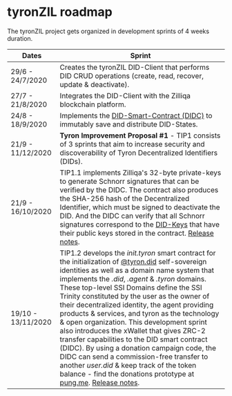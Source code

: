 # tyronZIL roadmap

The tyronZIL project gets organized in development sprints of 4 weeks duration.

Dates | Sprint
---|---
29/6 - 24/7/2020 | Creates the tyronZIL DID-Client that performs DID CRUD operations (create, read, recover, update & deactivate).
27/7 - 21/8/2020 | Integrates the DID-Client with the Zilliqa blockchain platform.
24/8 - 18/9/2020 | Implements the [DID-Smart-Contract (DIDC)](https://www.tyronzil.com/smart-contracts/didc/) to immutably save and distribute DID-States.
21/9 - 11/12/2020 | **Tyron Improvement Proposal #1** - TIP1 consists of 3 sprints that aim to increase security and discoverability of Tyron Decentralized Identifiers (DIDs).
21/9 - 16/10/2020 | TIP1.1 implements Zilliqa's 32-byte private-keys to generate Schnorr signatures that can be verified by the DIDC. The contract also produces the SHA-256 hash of the Decentralized Identifier, which must be signed to deactivate the DID. And the DIDC can verify that all Schnorr signatures correspond to the [DID-Keys](https://www.tyronzil.com/protocol-parameters/#did-keys) that have their public keys stored in the contract. [Release notes](https://github.com/julio-cabdu/tyronZIL-js/releases/tag/v1.0.0-alpha).
19/10 - 13/11/2020 | TIP1.2 develops the *init.tyron* smart contract for the initialization of [@tyron.did](https://twitter.com/tyrondid) self-sovereign identities as well as a domain name system that implements the *.did*, *.agent* & *.tyron* domains. These top-level SSI Domains define the SSI Trinity constituted by the user as the owner of their decentralized identity, the agent providing products & services, and tyron as the technology & open organization. This development sprint also introduces the xWallet that gives ZRC-2 transfer capabilities to the DID smart contract (DIDC). By using a donation campaign code, the DIDC can send a commission-free transfer to another *user.did* & keep track of the token balance - find the donations prototype at [pung.me](https://pung.me). [Release notes](https://github.com/julio-cabdu/tyronZIL-js/releases/tag/v2.0.0-alpha).